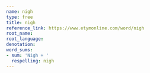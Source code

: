 ```yaml
---
name: nigh
type: free
title: nigh
reference_link: https://www.etymonline.com/word/nigh
root_name: 
root_language: 
denotation: 
word_sums:
- sum: 'Nigh + '
  respelling: nigh
---
```

